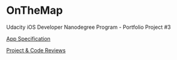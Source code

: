 # OnTheMap
Udacity iOS Developer Nanodegree Program - Portfolio Project #3

[App Specification](./Paperwork/AppSpecification.pdf)

[Project & Code Reviews](https://review.udacity.com/#!/reviews/101387)
